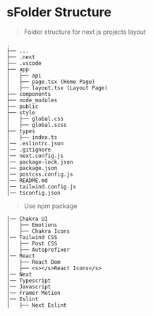 sFolder Structure
============================

> Folder structure for next js projects layout

    .
    ├── ...
    ├── .next         
    ├── .vscode        
    ├── app     
    │   ├── api         
    │   ├── page.tsx (Home Page)            
    │   ├── layout.tsx (Layout Page)            
    ├── components           
    ├── node_modules         
    ├── public            
    ├── style                    
    │   ├── global.css          
    │   ├── global.scss       
    ├── types                    
    │   ├── index.ts                                                      
    │── .eslintrc.json
    │── .gitignore
    │── next.config.js
    │── package-lock.json
    │── package.json
    │── postcss.config.js
    │── README.md
    │── tailwind.config.js
    │── tsconfig.json

> Use npm package

    │── Chakra UI                
    │   ├── Emotions
    │   ├── Chakra Icons
    │── Tailwind CSS   
    │   ├── Post CSS
    │   ├── Autoprefixer
    │── React            
    │   ├── React Dom   
    │   ├── <s></s>React Icons</s>
    │── Next 
    │── Typescript
    │── Javascript
    │── Framer Motion
    │── Eslint
    │   ├── Next Eslint